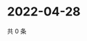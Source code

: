 # 2022-04-28

共 0 条

<!-- BEGIN WEIBO -->
<!-- 最后更新时间 Thu Apr 28 2022 07:14:48 GMT+0800 (China Standard Time) -->

<!-- END WEIBO -->
